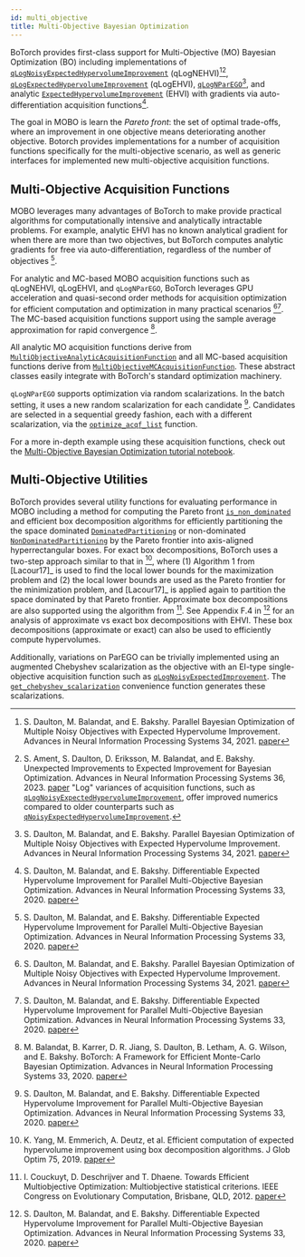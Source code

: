 ```yaml
---
id: multi_objective
title: Multi-Objective Bayesian Optimization
---
```


BoTorch provides first-class support for Multi-Objective (MO) Bayesian Optimization (BO) including implementations of
[`qLogNoisyExpectedHypervolumeImprovement`](../api/acquisition.html#botorch.acquisition.multi_objective.logei.qLogNoisyExpectedHypervolumeImprovement)  (qLogNEHVI)[^qNEHVI][^LogEI],
[`qLogExpectedHypervolumeImprovement`](../api/acquisition.html#botorch.acquisition.multi_objective.logei.qLogExpectedHypervolumeImprovement) (qLogEHVI),
[`qLogNParEGO`](../api/acquisition.html#botorch.acquisition.multi_objective.parego.qLogNParEGO)[^qNEHVI],
and analytic
[`ExpectedHypervolumeImprovement`](../api/acquisition.html#botorch.acquisition.multi_objective.analytic.ExpectedHypervolumeImprovement)
(EHVI) with gradients via auto-differentiation acquisition functions[^qEHVI].

The goal in MOBO is learn the *Pareto front*: the set of optimal trade-offs,
where an improvement in one objective means deteriorating another objective.
Botorch provides implementations for a number of acquisition functions
specifically for the multi-objective scenario, as well as generic interfaces for
implemented new multi-objective acquisition functions.

## Multi-Objective Acquisition Functions
MOBO leverages many advantages of BoTorch to make provide practical algorithms
for computationally intensive and analytically intractable problems. For
example, analytic EHVI has no known analytical gradient for when there are more
than two objectives, but BoTorch computes analytic gradients for free via
auto-differentiation, regardless of the number of objectives [^qEHVI].

For analytic and MC-based MOBO acquisition functions such as qLogNEHVI, qLogEHVI, and
`qLogNParEGO`, BoTorch leverages GPU acceleration and quasi-second order methods for
acquisition optimization for efficient computation and optimization in many
practical scenarios [^qNEHVI][^qEHVI]. The MC-based acquisition functions
support using the sample average approximation for rapid convergence [^BoTorch].

All analytic MO acquisition functions derive from
[`MultiObjectiveAnalyticAcquisitionFunction`](../api/acquisition.html#botorch.acquisition.multi_objective.analytic.MultiObjectiveAnalyticAcquisitionFunction)
and all MC-based acquisition functions derive from
[`MultiObjectiveMCAcquisitionFunction`](../api/acquisition.html#botorch.acquisition.multi_objective.monte_carlo.MultiObjectiveMCAcquisitionFunction).
These abstract classes easily integrate with BoTorch's standard optimization
machinery.

`qLogNParEGO` supports optimization via random scalarizations.
In the batch setting, it uses a new random scalarization for each candidate
[^qEHVI]. Candidates are selected in a sequential greedy fashion, each with a
different scalarization, via the
[`optimize_acqf_list`](../api/optim.html#botorch.optim.optimize.optimize_acqf_list)
function.

For a more in-depth example using these acquisition functions, check out the
[Multi-Objective Bayesian Optimization tutorial
notebook](../tutorials/multi_objective_bo).

## Multi-Objective Utilities

BoTorch provides several utility functions for evaluating performance in MOBO
including a method for computing the Pareto front
[`is_non_dominated`](../api/utils.html#botorch.utils.multi_objective.pareto.is_non_dominated)
and efficient box decomposition algorithms for efficiently partitioning the the
space dominated
[`DominatedPartitioning`](../api/utils.html#botorch.utils.multi_objective.box_decompositions.dominated.DominatedPartitioning)
or non-dominated
[`NonDominatedPartitioning`](../api/utils.html#botorch.utils.multi_objective.box_decompositions.non_dominated.NondominatedPartitioning)
by the Pareto frontier into axis-aligned hyperrectangular boxes. For exact box
decompositions, BoTorch uses a two-step approach similar to that in [^Yang2019],
where (1) Algorithm 1 from [Lacour17]_ is used to find the local lower bounds
for the maximization problem and (2) the local lower bounds are used as the
Pareto frontier for the minimization problem, and [Lacour17]_ is applied again
to partition the space dominated by that Pareto frontier. Approximate box
decompositions are also supported using the algorithm from [^Couckuyt2012]. See
Appendix F.4 in [^qEHVI] for an analysis of approximate vs exact box
decompositions with EHVI. These box decompositions  (approximate or exact) can
also be used to efficiently compute hypervolumes.

Additionally, variations on ParEGO can be trivially implemented using an
augmented Chebyshev scalarization as the objective with an EI-type
single-objective acquisition function such as
[`qLogNoisyExpectedImprovement`](../api/acquisition.html#botorch.acquisition.logei.qLogNoisyExpectedImprovement).
The
[`get_chebyshev_scalarization`](../api/utils.html#botorch.utils.multi_objective.scalarization.get_chebyshev_scalarization)
convenience function generates these scalarizations.

[^qNEHVI]: S. Daulton, M. Balandat, and E. Bakshy. Parallel Bayesian
Optimization of Multiple Noisy Objectives with Expected Hypervolume Improvement.
Advances in Neural Information Processing Systems 34, 2021.
[paper](https://arxiv.org/abs/2105.08195)

[^LogEI]: S. Ament, S. Daulton, D. Eriksson, M. Balandat, and E. Bakshy.
Unexpected Improvements to Expected Improvement for Bayesian Optimization. Advances
in Neural Information Processing Systems 36, 2023.
[paper](https://arxiv.org/abs/2310.20708) "Log" variances of acquisition
functions, such as [`qLogNoisyExpectedHypervolumeImprovement`](../api/acquisition.html#botorch.acquisition.multi_objective.logei.qLogNoisyExpectedHypervolumeImprovement),
offer improved numerics compared to older counterparts such as
[`qNoisyExpectedHypervolumeImprovement`](../api/acquisition.html#botorch.acquisition.multi_objective.monte_carlo.qNoisyExpectedHypervolumeImprovement).

[^qEHVI]: S. Daulton, M. Balandat, and E. Bakshy. Differentiable Expected Hypervolume
Improvement for Parallel Multi-Objective Bayesian Optimization. Advances in Neural
Information Processing Systems 33, 2020.
[paper](https://arxiv.org/abs/2006.05078)

[^BoTorch]: M. Balandat, B. Karrer, D. R. Jiang, S. Daulton, B. Letham, A. G. Wilson,
and E. Bakshy. BoTorch: A Framework for Efficient Monte-Carlo Bayesian Optimization.
Advances in Neural Information Processing Systems 33, 2020.
[paper](https://arxiv.org/abs/1910.06403)

[^Yang2019]: K. Yang, M. Emmerich, A. Deutz, et al. Efficient computation of expected
hypervolume improvement using box decomposition algorithms. J Glob Optim 75, 2019.
[paper](https://arxiv.org/abs/1904.12672)

[^Lacour17]: R. Lacour, K. Klamroth, C. Fonseca. A box decomposition algorithm to
compute the hypervolume indicator. Computers & Operations Research,
Volume 79, 2017.
[paper](https://www.sciencedirect.com/science/article/pii/S0305054816301538)

[^Couckuyt2012]: I. Couckuyt, D. Deschrijver and T. Dhaene. Towards Efficient
Multiobjective Optimization: Multiobjective statistical criterions. IEEE Congress
on Evolutionary Computation, Brisbane, QLD, 2012.
[paper](https://ieeexplore.ieee.org/document/6256586)
